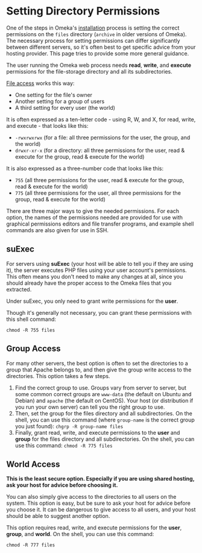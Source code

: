 # Setting Directory Permissions

One of the steps in Omeka's [installation](Installation.md) process is setting the correct permissions on the `files` directory (`archive` in older versions of Omeka). The necessary process for setting permissions can differ significantly between different servers, so it's often best to get specific advice from your hosting provider. This page tries to provide some more general guidance.

The user running the Omeka web process needs **read**, **write**, and **execute** permissions for the file-storage directory and all its subdirectories. 

[File access](https://en.wikipedia.org/wiki/File-system_permissions#Notation_of_traditional_Unix_permissions) works this way:

- One setting for the file's owner
- Another setting for a group of users
- A third setting for every user (the world)

It is often expressed as a ten-letter code - using R, W, and X, for read, write, and execute - that looks like this:

- `-rwxrwxrwx` (for a file: all three permissions for the user, the group, and the world)
- `drwxr-xr-x` (for a directory: all three permissions for the user, read & execute for the group, read & execute for the world)

It is also expressed as a three-number code that looks like this:

- `755` (all three permissions for the user, read & execute for the group, read & execute for the world)
- `775` (all three permissions for the user, all three permissions for the group, read & execute for the world)

There are three major ways to give the needed permissions. For each option, the names of the permissions needed are provided for use with graphical permissions editors and file transfer programs, and example shell commands are also given for use in SSH.

suExec
-----------------------------------------------------
For servers using **suExec** (your host will be able to tell you if they are using it), the server executes PHP files using your user account's permissions. This often means you don't need to make any changes at all, since you should already have the proper access to the Omeka files that you extracted.

Under suExec, you only need to grant write permissions for the **user**.

Though it's generally not necessary, you can grant these permissions with this shell command: 
```
chmod -R 755 files
```

Group Access
--------------------------------------------------------------

For many other servers, the best option is often to set the directories to a group that Apache belongs to, and then give the group write access to the directories. This option takes a few steps.

1.  Find the correct group to use. Groups vary from server to server, but some common correct groups are `www-data` (the default on Ubuntu and Debian) and `apache` (the default on CentOS). Your host (or distribution if you run your own server) can tell you the right group to use.
2.  Then, set the group for the files directory and all subdirectories. On the shell, you can use this command (where `group-name` is the correct group you just found): 
	```chgrp -R group-name files```
3.  Finally, grant read, write, and execute permissions to the **user** and **group** for the files directory and all subdirectories. On the shell, you can use this command:
	```chmod -R 775 files```

World Access
-----------------------------------------------------
**This is the least secure option. Especially if you are using shared hosting, ask your host for advice before choosing it.**

You can also simply give access to the directories to all users on the system. This option is easy, but be sure to ask your host for advice before you choose it. It can be dangerous to give access to all users, and your host should be able to suggest another option.

This option requires read, write, and execute permissions for the **user**, **group**, and **world**. On the shell, you can use this command:

```
chmod -R 777 files
```